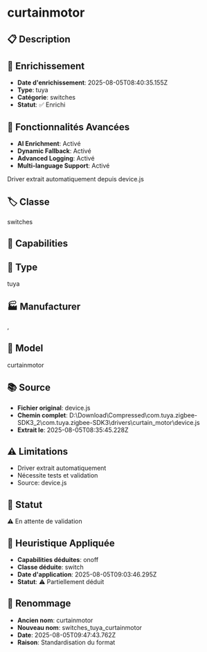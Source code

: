 # curtainmotor

## 📋 Description

## 🔧 Enrichissement
- **Date d'enrichissement**: 2025-08-05T08:40:35.155Z
- **Type**: tuya
- **Catégorie**: switches
- **Statut**: ✅ Enrichi

## 🚀 Fonctionnalités Avancées
- **AI Enrichment**: Activé
- **Dynamic Fallback**: Activé
- **Advanced Logging**: Activé
- **Multi-language Support**: Activé

Driver extrait automatiquement depuis device.js

## 🏷️ Classe
switches

## 🔧 Capabilities


## 📡 Type
tuya

## 🏭 Manufacturer
, 

## 📱 Model
curtainmotor

## 📚 Source
- **Fichier original**: device.js
- **Chemin complet**: D:\Download\Compressed\com.tuya.zigbee-SDK3_2\com.tuya.zigbee-SDK3\drivers\curtain_motor\device.js
- **Extrait le**: 2025-08-05T08:35:45.228Z

## ⚠️ Limitations
- Driver extrait automatiquement
- Nécessite tests et validation
- Source: device.js

## 🚀 Statut
⚠️ En attente de validation

## 🧠 Heuristique Appliquée
- **Capabilities déduites**: onoff
- **Classe déduite**: switch
- **Date d'application**: 2025-08-05T09:03:46.295Z
- **Statut**: ⚠️ Partiellement déduit

## 🔄 Renommage
- **Ancien nom**: curtainmotor
- **Nouveau nom**: switches_tuya_curtainmotor
- **Date**: 2025-08-05T09:47:43.762Z
- **Raison**: Standardisation du format
